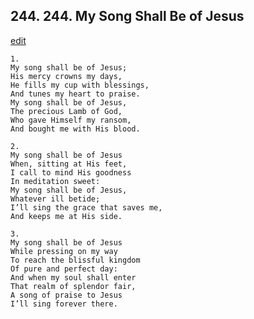 
## 244.  244. My Song Shall Be of Jesus
[edit](https://docs.google.com/document/d/1ow83rl%2DHKypRwoVhNM18_MuCob8IgepE/edit?mode=html)






    1.
    My song shall be of Jesus;
    His mercy crowns my days,
    He fills my cup with blessings,
    And tunes my heart to praise.
    My song shall be of Jesus,
    The precious Lamb of God,
    Who gave Himself my ransom,
    And bought me with His blood.

    2.
    My song shall be of Jesus
    When, sitting at His feet,
    I call to mind His goodness
    In meditation sweet:
    My song shall be of Jesus,
    Whatever ill betide;
    I’ll sing the grace that saves me,
    And keeps me at His side.

    3.
    My song shall be of Jesus
    While pressing on my way
    To reach the blissful kingdom
    Of pure and perfect day:
    And when my soul shall enter
    That realm of splendor fair,
    A song of praise to Jesus
    I’ll sing forever there.
